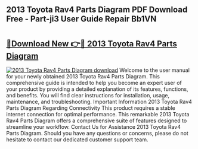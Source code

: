 ## 2013 Toyota Rav4 Parts Diagram PDF Download Free - Part-ji3 User Guide Repair Bb1VN

# <h2><a href="http://dfmzm1.blite.top/?on=2013+Toyota+Rav4+Parts+Diagram">🔗Download New 👉🔴 2013 Toyota Rav4 Parts Diagram</a></h2>

[![2013 Toyota Rav4 Parts Diagram download](https://i.imgur.com/lujVjoI.png)](http://dfmzm1.blite.top/?on=2013+Toyota+Rav4+Parts+Diagram)
Welcome to the user manual for your newly obtained 2013 Toyota Rav4 Parts Diagram. This comprehensive guide is intended to help you become an expert user of your product by providing a detailed explanation of its features, functions, and benefits. You will find clear instructions for installation, usage, maintenance, and troubleshooting. Important Information 2013 Toyota Rav4 Parts Diagram Regarding Connectivity This product requires a stable internet connection for optimal performance. This remarkable 2013 Toyota Rav4 Parts Diagram offers a comprehensive suite of features designed to streamline your workflow. Contact Us for Assistance 2013 Toyota Rav4 Parts Diagram. Should you have any questions or concerns, please do not hesitate to contact our dedicated customer support team.
